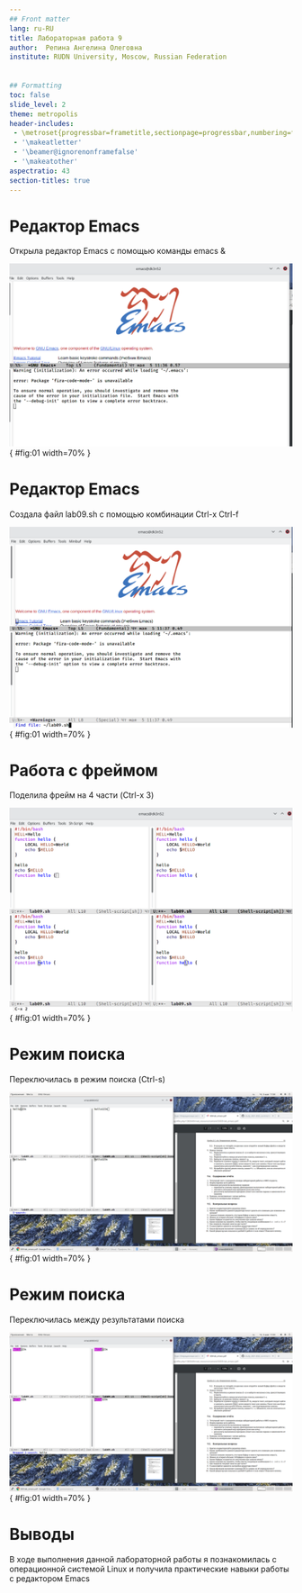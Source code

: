```yaml
---
## Front matter
lang: ru-RU
title: Лабораторная работа 9
author:  Репина Ангелина Олеговна
institute: RUDN University, Moscow, Russian Federation
	 

## Formatting
toc: false
slide_level: 2
theme: metropolis
header-includes: 
 - \metroset{progressbar=frametitle,sectionpage=progressbar,numbering=fraction}
 - '\makeatletter'
 - '\beamer@ignorenonframefalse'
 - '\makeatother'
aspectratio: 43
section-titles: true
---
```


# Редактор Emacs

Открыла редактор Emacs с помощью команды emacs &

![1](image/2.png){ #fig:01 width=70% }

# Редактор Emacs 

Создала файл lab09.sh c помощью комбинации Ctrl-x Ctrl-f

![2](image/3.png){ #fig:01 width=70% }
 

# Работа с фреймом

Поделила фрейм на 4 части (Ctrl-x 3)

![3](image/18.png){ #fig:01 width=70% }

 
# Режим поиска

Переключилась в режим поиска (Ctrl-s)

![4](image/20.png){ #fig:01 width=70% }

 
# Режим поиска

Переключилась между результатами поиска

![5](image/22.png){ #fig:01 width=70% }

 

# Выводы

В ходе выполнения данной лабораторной работы я познакомилась с операционной системой Linux и получила практические навыки работы с редактором Emacs

 
